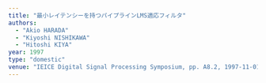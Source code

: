 ```yaml
---
title: "最小レイテンシーを持つパイプラインLMS適応フィルタ"
authors:
  - "Akio HARADA"
  - "Kiyoshi NISHIKAWA"
  - "Hitoshi KIYA"
year: 1997
type: "domestic"
venue: "IEICE Digital Signal Processing Symposium, pp. A8.2, 1997-11-01."
---
```

